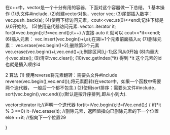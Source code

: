 在c++中，vector是一个十分有用的容器，下面对这个容器做一下总结。
1 基本操作
(1)头文件#include<vector>.
(2)创建vector对象，vector<int> vec;
(3)尾部插入数字：vec.push_back(a);
(4)使用下标访问元素，cout<<vec.at(0)<<endl;记住下标是从0开始的。
(5)使用迭代器访问元素.
vector<int>::iterator it;
for(it=vec.begin();it!=vec.end();it++)  //直接 auto it 就可以
    cout<<*it<<endl;
(6)插入元素：    vec.insert(vec.begin()+i,a);在第i+1个元素前面插入a;
(7)删除元素：    vec.erase(vec.begin()+2);删除第3个元素
vec.erase(vec.begin()+i,vec.end()+j);删除区间[i,j-1];区间从0开始
(8)向量大小:vec.size();
(9)清空:vec.clear();
(10)vec.getIndex(*it) 得到 *it 这个元素的id 也就是插入顺序id

2  算法
(1) 使用reverse将元素翻转：需要头文件#include<algorithm>
reverse(vec.begin(),vec.end());将元素翻转(在vector中，如果一个函数中需要两个迭代器，
一般后一个都不包含.)
(2)使用sort排序：需要头文件#include<algorithm>，
sort(vec.begin(),vec.end());(默认是按升序排列,即从小到大).

vector<int>::iterator it;//声明一个迭代器
for(it=iVec.begin();it!=iVec.end();)
{
    if(*it % 3 ==0)
        it=iVec.erase(it);    //删除元素，返回值指向已删除元素的下一个位置    
    else
        ++it;    //指向下一个位置29    
    
}



